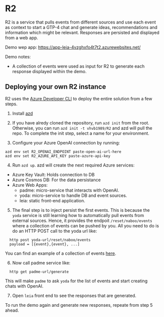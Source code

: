 # R2

R2 is a service that pulls events from different sources and use each event as context to start a GTP-4 chat and generate ideas, recommendations and information which might be relevant.
Responses are persisted and displayed from a web app.

Demo wep app: https://app-leia-4vzghxfo4t7t2.azurewebsites.net/

Demo notes:
- A collection of events were used as input for R2 to generate each response displayed within the demo.

## Deploying your own R2 instance

R2 uses the [Azure Developer CLI](https://github.com/Azure/azure-dev) to deploy the entire solution from a few steps.

  1. Install [azd](https://learn.microsoft.com/en-us/azure/developer/azure-developer-cli/install-azd?tabs=winget-windows%2Cbrew-mac%2Cscript-linux&pivots=os-windows)
  
  2. If you have alredy cloned the repository, run `azd init` from the root. Otherwise, you can run `azd init -t vhvb1989/R2` and azd will pull the repo. To complete the init step, select a name for your environment.
  
  3. Configure your Azure OpenAI connection by running:
  ```
  azd env set R2_OPENAI_ENDPOINT paste-open-ai-url-here
  azd env set R2_AZURE_API_KEY paste-azure-api-key
  ```

  4. Run `azd up`. azd will create the next required Azure services:
  - Azure Key Vault: Holds connection to DB
  - Azure Cosmos DB: For the data persistance
  - Azure Web Apps:
    - padme: micro-service that interacts with OpenAI.
    - yoda: micro-service to handle DB and event sources.
    - leia: static front-end application.

  5. The final step is to inject persist the first events. This is because the `yoda` service is still learning how to automatically pull events from external sources. Hence, it provides the endpoit `/reset/naboo/events` where a collection of events can be pushed by you. All you need to do is do an HTTP POST call to the yoda url like:
  ```
    http post yoda-url/reset/naboo/events
    payload = [{event},{event}, ...]
  ```
  You can find an example of a collection of events [here]().

  6. Now call padme service like:
  ```
    http get padme-url/generate
  ```
  This will make `padme` to ask `yoda` for the list of events and start creating chats with OpenAI. 

  7. Open `leia` front end to see the responses that are generated.


To run the demo again and generate new responses, repeate from step 5 ahead.

